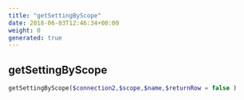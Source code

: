 ```yaml
---
title: "getSettingByScope"
date: 2018-06-03T12:46:34+00:00
weight: 0
generated: true
---
```


## getSettingByScope



```php
getSettingByScope($connection2,$scope,$name,$returnRow = false )
```





